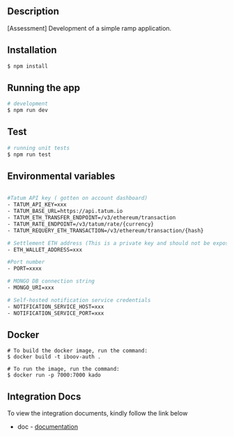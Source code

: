 ## Description

[Assessment] Development of a simple ramp application.

## Installation

```bash
$ npm install
```

## Running the app

```bash
# development
$ npm run dev
```

## Test

```bash
# running unit tests
$ npm run test
```


## Environmental variables

```bash

#Tatum API key ( gotten on account dashboard)
- TATUM_API_KEY=xxx
- TATUM_BASE_URL=https://api.tatum.io
- TATUM_ETH_TRANSFER_ENDPOINT=/v3/ethereum/transaction
- TATUM_RATE_ENDPOINT=/v3/tatum/rate/{currency}
- TATUM_REQUERY_ETH_TRANSACTION=/v3/ethereum/transaction/{hash}

# Settlement ETH address (This is a private key and should not be exposed)
- ETH_WALLET_ADDRESS=xxx

#Port number
- PORT=xxxx

# MONGO DB connection string
- MONGO_URI=xxx

# Self-hosted notification service credentials
- NOTIFICATION_SERVICE_HOST=xxx
- NOTIFICATION_SERVICE_PORT=xxx
```

## Docker

```
# To build the docker image, run the command:
$ docker build -t iboov-auth .

# To run the image, run the command:
$ docker run -p 7000:7000 kado
```

## Integration Docs
To view the integration documents, kindly follow the link below
- doc - [documentation](https://kado-aassessment-api.herokuapp.com/api)
